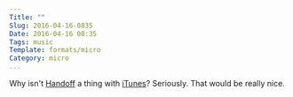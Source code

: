 ```yaml
---
Title: ""
Slug: 2016-04-16-0835
Date: 2016-04-16 08:35
Tags: music
Template: formats/micro
Category: micro
...
```


Why isn't [Handoff] a thing with [iTunes]? Seriously. That would be really nice.

[Handoff]: http://www.apple.com/osx/continuity/?cid=wwa-us-kwg-mac
[iTunes]: http://www.apple.com/itunes/
